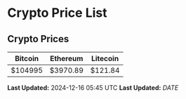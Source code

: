 # Crypto Price List

## Crypto Prices
| Bitcoin | Ethereum | Litecoin |
| ------- | -------- | -------- |
| $104995 | $3970.89 | $121.84 |
**Last Updated:** 2024-12-16 05:45 UTC
**Last Updated:** $DATE$
